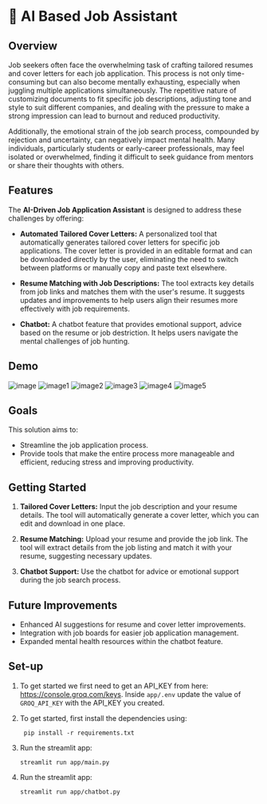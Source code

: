 # 📧 AI Based Job Assistant

## Overview

Job seekers often face the overwhelming task of crafting tailored resumes and cover letters for each job application. This process is not only time-consuming but can also become mentally exhausting, especially when juggling multiple applications simultaneously. The repetitive nature of customizing documents to fit specific job descriptions, adjusting tone and style to suit different companies, and dealing with the pressure to make a strong impression can lead to burnout and reduced productivity.

Additionally, the emotional strain of the job search process, compounded by rejection and uncertainty, can negatively impact mental health. Many individuals, particularly students or early-career professionals, may feel isolated or overwhelmed, finding it difficult to seek guidance from mentors or share their thoughts with others.

## Features

The **AI-Driven Job Application Assistant** is designed to address these challenges by offering:

- **Automated Tailored Cover Letters:** 
  A personalized tool that automatically generates tailored cover letters for specific job applications. The cover letter is provided in an editable format and can be downloaded directly by the user, eliminating the need to switch between platforms or manually copy and paste text elsewhere.

- **Resume Matching with Job Descriptions:** 
  The tool extracts key details from job links and matches them with the user's resume. It suggests updates and improvements to help users align their resumes more effectively with job requirements.

- **Chatbot:** 
  A chatbot feature that provides emotional support, advice based on the resume or job destriction. It helps users navigate the mental challenges of job hunting.

## Demo

![image](https://github.com/user-attachments/assets/999f96b4-7070-49e0-9881-2dd6516b5157)
![image1](https://github.com/user-attachments/assets/4564fbeb-00bd-43b3-8165-eb3171f401f5)
![image2](https://github.com/user-attachments/assets/a8bb84a6-ed5c-4e40-8f2c-132623d8f90e)
![image3](https://github.com/user-attachments/assets/b6cf53c8-0efe-4202-a160-437dd93554c8)
![image4](https://github.com/user-attachments/assets/746db7bc-c836-48fe-a966-9cf5c6839c4e)
![image5](https://github.com/user-attachments/assets/b397122b-ba6d-4554-8585-f21dee90bf0a)




## Goals

This solution aims to:
- Streamline the job application process.
- Provide tools that make the entire process more manageable and efficient, reducing stress and improving productivity.

## Getting Started

1. **Tailored Cover Letters:** Input the job description and your resume details. The tool will automatically generate a cover letter, which you can edit and download in one place.

2. **Resume Matching:** Upload your resume and provide the job link. The tool will extract details from the job listing and match it with your resume, suggesting necessary updates.

3. **Chatbot Support:** Use the chatbot for advice or emotional support during the job search process.

## Future Improvements

- Enhanced AI suggestions for resume and cover letter improvements.
- Integration with job boards for easier job application management.
- Expanded mental health resources within the chatbot feature.


## Set-up

1. To get started we first need to get an API_KEY from here: https://console.groq.com/keys. Inside `app/.env` update the value of `GROQ_API_KEY` with the API_KEY you created.

2. To get started, first install the dependencies using:
   ```commandline
    pip install -r requirements.txt
   ```
3. Run the streamlit app:
   ```commandline
   streamlit run app/main.py
   ```

4. Run the streamlit app:
   ```commandline
   streamlit run app/chatbot.py
   ```

